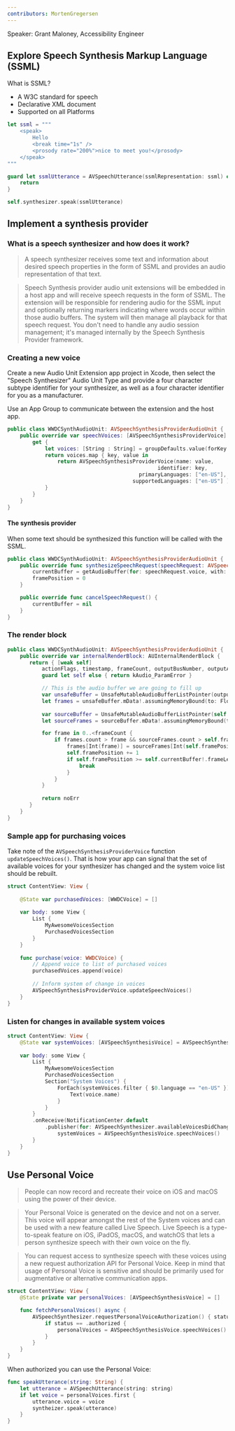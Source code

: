 ```yaml
---
contributors: MortenGregersen
---
```


Speaker: Grant Maloney, Accessibility Engineer

## Explore Speech Synthesis Markup Language (SSML)

What is SSML?
- A W3C standard for speech
- Declarative XML document
- Supported on all Platforms

```swift
let ssml = """
    <speak>
        Hello
        <break time="1s" />
        <prosody rate="200%">nice to meet you!</prosody>
    </speak>
"""

guard let ssmlUtterance = AVSpeechUtterance(ssmlRepresentation: ssml) else {
    return
}

self.synthesizer.speak(ssmlUtterance)
```

## Implement a synthesis provider

### What is a speech synthesizer and how does it work?

> A speech synthesizer receives some text and information about desired speech properties in the form of SSML and provides an audio representation of that text.

> Speech Synthesis provider audio unit extensions will be embedded in a host app and will receive speech requests in the form of SSML. The extension will be responsible for rendering audio for the SSML input and optionally returning markers indicating where words occur within those audio buffers. The system will then manage all playback for that speech request. You don't need to handle any audio session management; it's managed internally by the Speech Synthesis Provider framework.

### Creating a new voice

Create a new Audio Unit Extension app project in Xcode, then select the "Speech Synthesizer" Audio Unit Type and provide a four character subtype identifier for your synthesizer, as well as a four character identifier for you as a manufacturer.

Use an App Group to communicate between the extension and the host app.

```swift
public class WWDCSynthAudioUnit: AVSpeechSynthesisProviderAudioUnit {
    public override var speechVoices: [AVSpeechSynthesisProviderVoice] {
        get {
            let voices: [String : String] = groupDefaults.value(forKey: "voices") as? [String : String] ?? [:]
            return voices.map { key, value in
                return AVSpeechSynthesisProviderVoice(name: value,
                                                identifier: key,
                                          primaryLanguages: ["en-US"],
                                        supportedLanguages: ["en-US"] )
            }
        }
    }
}
```

#### The synthesis provider

When some text should be synthesized this function will be called with the SSML.

```swift
public class WWDCSynthAudioUnit: AVSpeechSynthesisProviderAudioUnit {
    public override func synthesizeSpeechRequest(speechRequest: AVSpeechSynthesisProviderRequest) {
        currentBuffer = getAudioBuffer(for: speechRequest.voice, with: speechRequest.ssmlRepresentation)
        framePosition = 0
    }

    public override func cancelSpeechRequest() {
        currentBuffer = nil
    }
}
```

### The render block

```swift
public class WWDCSynthAudioUnit: AVSpeechSynthesisProviderAudioUnit {
    public override var internalRenderBlock: AUInternalRenderBlock {
       return { [weak self]
           actionFlags, timestamp, frameCount, outputBusNumber, outputAudioBufferList, _, _ in
           guard let self else { return kAudio_ParamError }

           // This is the audio buffer we are going to fill up
           var unsafeBuffer = UnsafeMutableAudioBufferListPointer(outputAudioBufferList)[0]
           let frames = unsafeBuffer.mData!.assumingMemoryBound(to: Float32.self)
                
           var sourceBuffer = UnsafeMutableAudioBufferListPointer(self.currentBuffer!.mutableAudioBufferList)[0]
           let sourceFrames = sourceBuffer.mData!.assumingMemoryBound(to: Float32.self)

           for frame in 0..<frameCount {
               if frames.count > frame && sourceFrames.count > self.framePosition {
                   frames[Int(frame)] = sourceFrames[Int(self.framePosition)]
                   self.framePosition += 1
                   if self.framePosition >= self.currentBuffer!.frameLength {
                       break
                   }
               }
           }
                
           return noErr
       }
    }
}
```

### Sample app for purchasing voices

Take note of the `AVSpeechSynthesisProviderVoice` function `updateSpeechVoices()`. That is how your app can signal that the set of available voices for your synthesizer has changed and the system voice list should be rebuilt.

```swift
struct ContentView: View {
    
    @State var purchasedVoices: [WWDCVoice] = []
    
    var body: some View {
        List {
            MyAwesomeVoicesSection
            PurchasedVoicesSection
        }
    }
    
    func purchase(voice: WWDCVoice) {
        // Append voice to list of purchased voices
        purchasedVoices.append(voice)
        
        // Inform system of change in voices
        AVSpeechSynthesisProviderVoice.updateSpeechVoices()
    }
}
```

### Listen for changes in available system voices

```swift
struct ContentView: View {
    @State var systemVoices: [AVSpeechSynthesisVoice] = AVSpeechSynthesisVoice.speechVoices()
    
    var body: some View {
        List {
            MyAwesomeVoicesSection
            PurchasedVoicesSection
            Section("System Voices") {
                ForEach(systemVoices.filter { $0.language == "en-US" }) { voice in
                    Text(voice.name)
                }
            }
        }
        .onReceive(NotificationCenter.default
            .publisher(for: AVSpeechSynthesizer.availableVoicesDidChangeNotification)) { _ in
                systemVoices = AVSpeechSynthesisVoice.speechVoices()
        }
    }
}
```

## Use Personal Voice

> People can now record and recreate their voice on iOS and macOS using the power of their device.

> Your Personal Voice is generated on the device and not on a server. This voice will appear amongst the rest of the System voices and can be used with a new feature called Live Speech. Live Speech is a type-to-speak feature on iOS, iPadOS, macOS, and watchOS that lets a person synthesize speech with their own voice on the fly.

> You can request access to synthesize speech with these voices using a new request authorization API for Personal Voice. Keep in mind that usage of Personal Voice is sensitive and should be primarily used for augmentative or alternative communication apps.

```swift
struct ContentView: View {
    @State private var personalVoices: [AVSpeechSynthesisVoice] = []

    func fetchPersonalVoices() async {
        AVSpeechSynthesizer.requestPersonalVoiceAuthorization() { status in
            if status == .authorized {
                personalVoices = AVSpeechSynthesisVoice.speechVoices().filter { $0.voiceTraits.contains(.isPersonalVoice) }
            }
        }
    }
}
```

When authorized you can use the Personal Voice:

```swift
func speakUtterance(string: String) {
    let utterance = AVSpeechUtterance(string: string)
    if let voice = personalVoices.first {
        utterance.voice = voice
        syntheizer.speak(utterance)
    }
}
```
